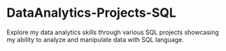 # DataAnalytics-Projects-SQL
Explore my data analytics skills through various SQL projects showcasing my ability to analyze and manipulate data with SQL language.
